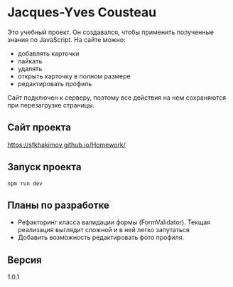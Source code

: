 # Jacques-Yves Cousteau

Это учебный проект. Он создавался, чтобы применить полученные знания по JavaScript. На сайте можно:
- добавлять карточки
- лайкать
- удалять
- открыть карточку в полном размере
- редактировать профиль

Сайт подключен к серверу, поэтому все действия на нем сохраняются при перезагрузке страницы. 

## Сайт проекта

https://sfkhakimov.github.io/Homework/

## Запуск проекта

```
npm run dev
```

## Планы по разработке

- Рефакторинг класса валидации формы (FormValidator). Текщая реализация выглядит сложной и в ней легко запутаться
- Добавить возможность редактировать фото профиля. 

## Версия

1.0.1
